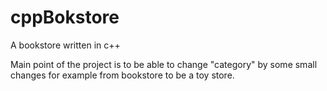 # cppBokstore
A bookstore written in c++


Main point of the project is to be able to change "category" by some small changes for example from bookstore to be  a toy store.

